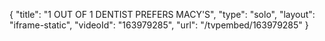 {
    "title": "1 OUT OF 1 DENTIST PREFERS MACY'S",
    "type": "solo",
    "layout": "iframe-static",
    "videoId": "163979285",
    "url": "\/tvpembed\/163979285"
}